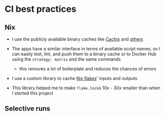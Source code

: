 # CI best practices

## Nix

- I use the publicly available binary caches like [Cachix](https://www.cachix.org/) and [others](https://github.com/br4ch1st0chr0n3/devops-labs/blob/c5cde8ef5fe89c807c779ea81ad3d3125ca9ed67/.github/workflows/ci.yaml#L15)

- The apps have a similar interface in terms of available script names, so I can easily test, lint, and push them to a binary cache or to Docker Hub using the `strategy: matrix` and the same commands
  - this removes a lot of boilerplate and reduces the chances of errors

- I use a custom library to cache [Nix flakes](https://serokell.io/blog/practical-nix-flakes)' inputs and outputs

- This library helped me to make `flake.lock`s 10x - 30x smaller than when I started this project

## Selective runs

